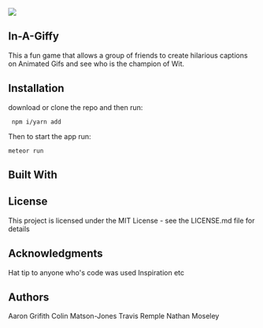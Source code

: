 ![](https://i.imgflip.com/vpq.jpg)

## In-A-Giffy

This a fun game that allows a group of friends to create hilarious captions on Animated Gifs and see who is the champion of Wit.

## Installation

download or clone the repo and then run:

```
 npm i/yarn add
```

Then to start the app run:

```
meteor run
```

## Built With

## License

This project is licensed under the MIT License - see the LICENSE.md file for details

## Acknowledgments

Hat tip to anyone who's code was used
Inspiration
etc

## Authors

Aaron Grifith
Colin Matson-Jones
Travis Remple
Nathan Moseley
